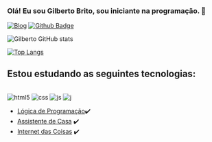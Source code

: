 ### Olá! Eu sou Gilberto Brito, sou iniciante na programação. 👋


[![Blog](https://img.shields.io/badge/Gmail-D14836?style=for-the-badge&logo=gmail&logoColor=white)](emmgilbertoisabel@gmail.com)
[![Github Badge](https://img.shields.io/badge/-Github-000?style=flat-square&logo=Github&logoColor=white&link=https://github.com/GilbertoBrito)](https://github.com/GilbertoBrito)


![Gilberto GitHub stats](https://github-readme-stats.vercel.app/api?username=GilbertoBrito&show_icons=true&theme=onedark)


[![Top Langs](https://github-readme-stats.vercel.app/api/top-langs/?username=GilbertoBrito&langs_count=8)](https://github.com/GilbertoBrito/github-readme-stats)


## Estou estudando as seguintes tecnologias:

<div style="display: inline_block"><br/>
<img align="centec" alt="html5" src="https://img.shields.io/badge/HTML-239120?style=for-the-badge&logo=html5&logoColor=white" />
<img align="centec" alt="css" src="https://img.shields.io/badge/CSS3-1572B6?style=for-the-badge&logo=css3&logoColor=white"/>
<img align="centec" alt="js" src=https://img.shields.io/badge/JavaScript-F7DF1E?style=for-the-badge&logo=javascript&logoColor=black"/>
<img align="centec" alt="j" src="https://img.shields.io/badge/Java-ED8B00?style=for-the-badge&logo=java&logoColor=white"/>
</div>

- [Lógica de Programação](#)✔️
- [Assistente de Casa](https://www.home-assistant.io/) ✔️
- [Internet das Coisas](#) ✔️


